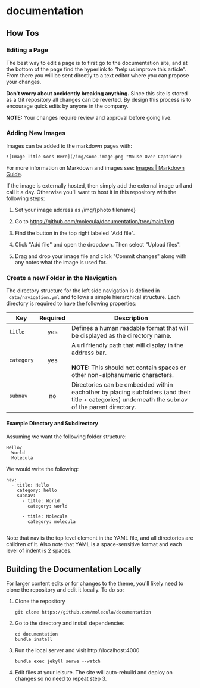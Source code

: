 # documentation



## How Tos



### Editing a Page

The best way to edit a page is to first go to the documentation site, and at the bottom of the page find the hyperlink to "help us improve this article". From there you will be sent directly to a text editor where you can propose your changes. 

**Don't worry about accidently breaking anything.** Since this site is stored as a Git repository all changes can be reverted. By design this process is to encourage quick edits by anyone in the company.

**NOTE:** Your changes require review and approval before going live. 



### Adding New Images

Images can be added to the markdown pages with:

```
![Image Title Goes Here](/img/some-image.png "Mouse Over Caption")
```

For more information on Markdown and images see: [Images | Markdown Guide](https://www.markdownguide.org/basic-syntax/#images-1).



If the image is externally hosted, then simply add the external image url and call it a day. Otherwise you'll want to host it in this repository with the following steps:

1. Set your image address as /img/{photo filename}

2. Go to https://github.com/molecula/documentation/tree/main/img

3. Find the button in the top right labeled "Add file".

4. Click "Add file" and open the dropdown. Then select "Upload files".

5. Drag and drop your image file and click "Commit changes" along with any notes what the image is used for.





### Create a new Folder in the Navigation

The directory structure for the left side navigation is defined in `_data/navigation.yml` and follows a simple hierarchical structure. Each directory is required to have the following properties:

| Key        | Required | Description                                                                                                                                        |
| ---------- |:--------:| -------------------------------------------------------------------------------------------------------------------------------------------------- |
| `title`    | yes      | Defines a human readable format that will be displayed as the directory name.                                                                      |
| `category` | yes      | A url friendly path that will display in the address bar. <br/><br/>**NOTE:** This should not contain spaces or other non-alphanumeric characters. |
| `subnav`   | no       | Directories can be embedded within eachother by placing subfolders (and their title + categories) underneath the subnav of the parent directory.   |

#### Example Directory and Subdirectory

Assuming we want the following folder structure:

```
Hello/
  World
  Molecula
```

We would write the following:

```
nav:
  - title: Hello
    category: hello
    subnav:
      - title: World
        category: world

      - title: Molecula
        category: molecula 
  
```

Note that nav is the top level element in the YAML file, and all directories are children of it. Also note that YAML is a space-sensitive format and each level of indent is 2 spaces.





## Building the Documentation Locally

For larger content edits or for changes to the theme, you'll likely need to clone the repository and edit it locally. To do so:


1. Clone the repository   
   ```
   git clone https://github.com/molecula/documentation
   ```
   
2. Go to the directory and install dependencies
   
   ```
   cd documentation
   bundle install
   ```



3. Run the local server and visit http://localhost:4000
   
   ```
   bundle exec jekyll serve --watch
   ```

4. Edit files at your leisure. The site will auto-rebuild and deploy on changes so no need to repeat step 3.
